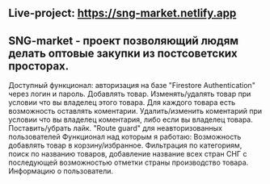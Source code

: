 ## Live-project: https://sng-market.netlify.app

## SNG-market - проект позволяющий людям делать оптовые закупки из постсоветских просторах. 

  Доступный функционал: авторизация на базе "Firestore Authentication" через логин и пароль. Добавлять товар. Изменять/удалять товар при условии что вы владелец этого товара. Для каждого товара есть возможность оставлять коментарии. Удалить/изменить коментарий при условии что вы владелец коментария, либо если вы владелец товара. Поставить/убрать лайк. "Route guard" для неавторизованных пользователей 
   Функционал над которым я работаю: Возможность добавлять товар в корзину/избранное. Фильтрация по категориям, поиск по названию товаров, добавление название всех стран СНГ с последующей возможностью отметки страны производство товара. Информацию о пользователи. 
